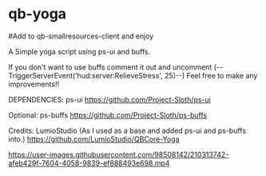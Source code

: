 # qb-yoga

#Add to qb-smallresources-client and enjoy

A Simple yoga script using ps-ui and buffs.

If you don't want to use buffs comment it out and uncomment (--TriggerServerEvent('hud:server:RelieveStress', 25)--)
Feel free to make any improvements!!

DEPENDENCIES: ps-ui https://github.com/Project-Sloth/ps-ui

Optional: ps-buffs https://github.com/Project-Sloth/ps-buffs



Credits: LumioStudio (As I used as a base and added ps-ui and ps-buffs into.)
https://github.com/LumioStudio/QBCore-Yoga


https://user-images.githubusercontent.com/98508142/210313742-afeb429f-7604-4058-9839-ef888493e698.mp4
